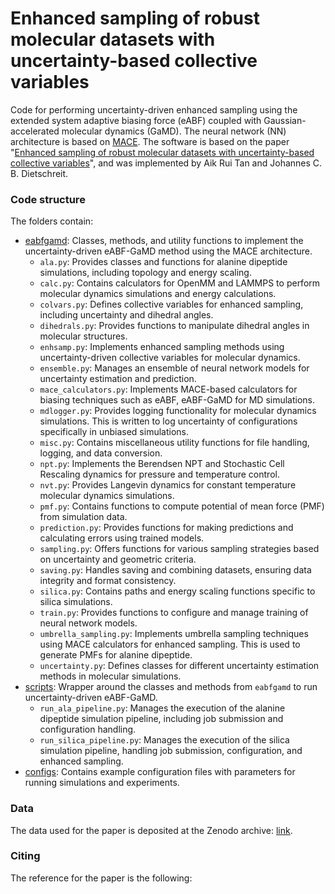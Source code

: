 # Enhanced sampling of robust molecular datasets with uncertainty-based collective variables

Code for performing uncertainty-driven enhanced sampling using the extended system adaptive biasing force (eABF) coupled with Gaussian-accelerated molecular dynamics (GaMD). The neural network (NN) architecture is based on [MACE](https://arxiv.org/abs/2206.07697). The software is based on the paper "[Enhanced sampling of robust molecular datasets with uncertainty-based collective variables]()", and was implemented by Aik Rui Tan and Johannes C. B. Dietschreit. 

### Code structure

The folders contain:
* [eabfgamd](): Classes, methods, and utility functions to implement the uncertainty-driven eABF-GaMD method using the MACE architecture.
  * `ala.py`: Provides classes and functions for alanine dipeptide simulations, including topology and energy scaling.
  * `calc.py`: Contains calculators for OpenMM and LAMMPS to perform molecular dynamics simulations and energy calculations.
  * `colvars.py`: Defines collective variables for enhanced sampling, including uncertainty and dihedral angles.
  * `dihedrals.py`: Provides functions to manipulate dihedral angles in molecular structures.
  * `enhsamp.py`: Implements enhanced sampling methods using uncertainty-driven collective variables for molecular dynamics.
  * `ensemble.py`: Manages an ensemble of neural network models for uncertainty estimation and prediction.
  * `mace_calculators.py`: Implements MACE-based calculators for biasing techniques such as eABF, eABF-GaMD for MD simulations.
  * `mdlogger.py`: Provides logging functionality for molecular dynamics simulations. This is written to log uncertainty of configurations specifically in unbiased simulations.
  * `misc.py`: Contains miscellaneous utility functions for file handling, logging, and data conversion.
  * `npt.py`: Implements the Berendsen NPT and Stochastic Cell Rescaling dynamics for pressure and temperature control.
  * `nvt.py`: Provides Langevin dynamics for constant temperature molecular dynamics simulations.
  * `pmf.py`: Contains functions to compute potential of mean force (PMF) from simulation data.
  * `prediction.py`: Provides functions for making predictions and calculating errors using trained models.
  * `sampling.py`: Offers functions for various sampling strategies based on uncertainty and geometric criteria.
  * `saving.py`: Handles saving and combining datasets, ensuring data integrity and format consistency.
  * `silica.py`: Contains paths and energy scaling functions specific to silica simulations.
  * `train.py`: Provides functions to configure and manage training of neural network models.
  * `umbrella_sampling.py`: Implements umbrella sampling techniques using MACE calculators for enhanced sampling. This is used to generate PMFs for alanine dipeptide.
  * `uncertainty.py`: Defines classes for different uncertainty estimation methods in molecular simulations.
* [scripts](): Wrapper around the classes and methods from `eabfgamd` to run uncertainty-driven eABF-GaMD.
  * `run_ala_pipeline.py`: Manages the execution of the alanine dipeptide simulation pipeline, including job submission and configuration handling.
  * `run_silica_pipeline.py`: Manages the execution of the silica simulation pipeline, handling job submission, configuration, and enhanced sampling.
* [configs](): Contains example configuration files with parameters for running simulations and experiments.

### Data

The data used for the paper is deposited at the Zenodo archive: [link]().

### Citing

The reference for the paper is the following:
```
```
